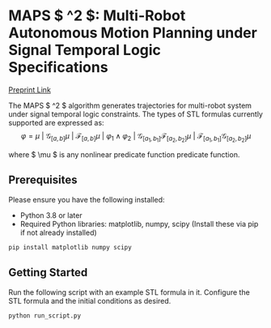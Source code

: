 # MAPS $ ^2 $: Multi-Robot Autonomous Motion Planning under Signal Temporal Logic Specifications

[Preprint Link](https://arxiv.org/pdf/2309.05632)

The MAPS $ ^2 $ algorithm generates trajectories for multi-robot system under signal temporal logic constraints. The types of STL formulas currently supported are expressed as: $$ \varphi = \mu\ |\ \mathcal{G}_{[a,b]} \mu \ |\ \mathcal{F}_{[a,b]} \mu \ |\ \varphi_1 \land \varphi_2 \ |\ \mathcal{G}_{[a_1,b_1]}\mathcal{F}_{[a_2,b_2]} \mu \ |\ \mathcal{F}_{[a_1,b_1]}\mathcal{G}_{[a_2,b_2]} \mu $$

where $ \mu $ is any nonlinear predicate function predicate function.

## Prerequisites

Please ensure you have the following installed:
- Python 3.8 or later
- Required Python libraries: matplotlib, numpy, scipy (Install these via pip if not already installed)

```bash
pip install matplotlib numpy scipy
```

## Getting Started

Run the following script with an example STL formula in it. Configure the STL formula and the initial conditions as desired.

```
python run_script.py
```
